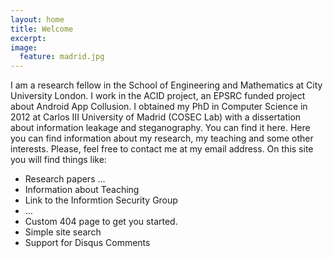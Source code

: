 ```yaml
---
layout: home
title: Welcome
excerpt:
image:
  feature: madrid.jpg
---
```


I am a research fellow in the School of Engineering and Mathematics at City University London. I work in the ACID project, an EPSRC funded project about Android App Collusion. I obtained my PhD in Computer Science in 2012 at Carlos III University of Madrid (COSEC Lab) with a dissertation about information leakage and steganography. You can find it here. Here you can find information about my research, my teaching and some other interests. Please, feel free to contact me at my email address. On this site you will find things like:
* Research papers …
* Information about Teaching
* Link to the Informtion Security Group
* …
* Custom 404 page to get you started.
* Simple site search
* Support for Disqus Comments

